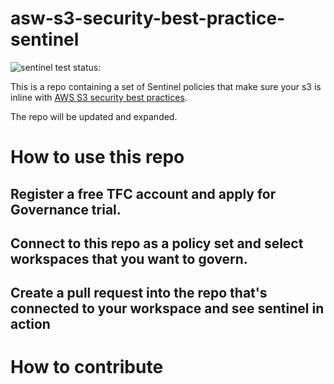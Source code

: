 # asw-s3-security-best-practice-sentinel

![sentinel test status:](https://github.com/ausmartway/aws-s3-security-best-practice-sentinel/workflows/sentinel/badge.svg)

This is a repo containing a set of Sentinel policies that make sure your s3 is inline with [AWS S3 security best practices](https://docs.aws.amazon.com/AmazonS3/latest/dev/security-best-practices.html).

The repo will be updated and expanded.

# How to use this repo

## Register a free TFC account and apply for Governance trial.

## Connect to this repo as a policy set and select workspaces that you want to govern.

## Create a pull request into the repo that's connected to your workspace and see sentinel in action

# How to contribute










